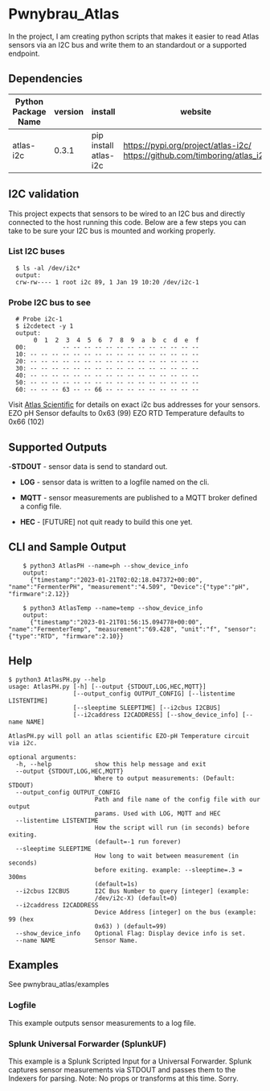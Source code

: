 # Pwnybrau_Atlas 
In the project, I am creating python scripts that makes it easier to read Atlas sensors via an I2C bus and write them to an standardout or a supported endpoint.


## Dependencies
Python Package Name | version | install | website
------------------- | ------- | ------- | -------
atlas-i2c | 0.3.1 | pip install atlas-i2c | https://pypi.org/project/atlas-i2c/ <br /> https://github.com/timboring/atlas_i2c     

## I2C validation
This project expects that sensors to be wired to an I2C bus and directly connected to the host running this code.  Below are a few steps you can take to be sure your I2C bus is mounted and working properly.

### List I2C buses
```
  $ ls -al /dev/i2c*
  output:
  crw-rw---- 1 root i2c 89, 1 Jan 19 10:20 /dev/i2c-1

```
### Probe I2C bus to see 
```
  # Probe i2c-1
  $ i2cdetect -y 1
  output:
       0  1  2  3  4  5  6  7  8  9  a  b  c  d  e  f
  00:          -- -- -- -- -- -- -- -- -- -- -- -- --
  10: -- -- -- -- -- -- -- -- -- -- -- -- -- -- -- --
  20: -- -- -- -- -- -- -- -- -- -- -- -- -- -- -- --
  30: -- -- -- -- -- -- -- -- -- -- -- -- -- -- -- --
  40: -- -- -- -- -- -- -- -- -- -- -- -- -- -- -- --
  50: -- -- -- -- -- -- -- -- -- -- -- -- -- -- -- --
  60: -- -- -- 63 -- -- 66 -- -- -- -- -- -- -- -- --
```
Visit [Atlas Scientific](https://atlas-scientific.com/) for details on exact i2c bus addresses for your sensors.
    EZO pH Sensor defaults to 0x63 (99)
    EZO RTD Temperature defaults to   0x66 (102)


## Supported Outputs
  -**STDOUT** - sensor data is send to standard out.   

  - __LOG__ - sensor data is written to a logfile named on the cli.

  - **MQTT** - sensor measurements are published to a MQTT broker defined a config file.

  - __HEC__ - [FUTURE]  not quit ready to build this one yet.

## CLI and Sample Output
```
    $ python3 AtlasPH --name=ph --show_device_info 
    output:
      {"timestamp":"2023-01-21T02:02:18.047372+00:00", "name":"FermenterPH", "measurement":"4.509", "Device":{"type":"pH", "firmware":2.12}}

    $ python3 AtlasTemp --name=temp --show_device_info
    output:
      {"timestamp":"2023-01-21T01:56:15.094778+00:00", "name":"FermenterTemp", "measurement":"69.428", "unit":"f", "sensor":{"type":"RTD", "firmware":2.10}}
```


## Help
```
$ python3 AtlasPH.py --help
usage: AtlasPH.py [-h] [--output {STDOUT,LOG,HEC,MQTT}]
                  [--output_config OUTPUT_CONFIG] [--listentime LISTENTIME]
                  [--sleeptime SLEEPTIME] [--i2cbus I2CBUS]
                  [--i2caddress I2CADDRESS] [--show_device_info] [--name NAME]

AtlasPH.py will poll an atlas scientific EZO-pH Temperature circuit via i2c.

optional arguments:
  -h, --help            show this help message and exit
  --output {STDOUT,LOG,HEC,MQTT}
                        Where to output measurements: (Default: STDOUT)
  --output_config OUTPUT_CONFIG
                        Path and file name of the config file with our output
                        params. Used with LOG, MQTT and HEC
  --listentime LISTENTIME
                        How the script will run (in seconds) before exiting.
                        (default=-1 run forever)
  --sleeptime SLEEPTIME
                        How long to wait between measurement (in seconds)
                        before exiting. example: --sleeptime=.3 = 300ms
                        (default=1s)
  --i2cbus I2CBUS       I2C Bus Number to query [integer] (example:
                        /dev/i2c-X) (default=0)
  --i2caddress I2CADDRESS
                        Device Address [integer] on the bus (example: 99 (hex
                        0x63) ) (default=99)
  --show_device_info    Optional Flag: Display device info is set.
  --name NAME           Sensor Name.
```

## Examples
See pwnybrau_atlas/examples

### Logfile
This example outputs sensor measurements to a log file.

### Splunk Universal Forwarder (SplunkUF)
This example is a Splunk Scripted Input for a Universal Forwarder. Splunk captures sensor measurements via STDOUT and passes them to the Indexers for parsing.
Note: No props or transforms at this time.  Sorry. 


